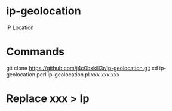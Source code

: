 # ip-geolocation
IP Location
# Commands #
git clone https://github.com/j4c0bxkill3r/ip-geolocation.git
cd ip-geolocation
perl ip-geolocation.pl xxx.xxx.xxx
# Replace xxx > Ip #
